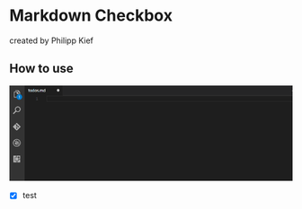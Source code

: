 # Markdown Checkbox

created by Philipp Kief

## How to use

![Preview](./app-preview.gif)

* [X] test